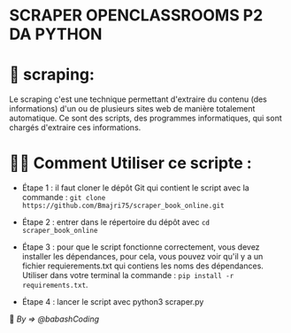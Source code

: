 # SCRAPER OPENCLASSROOMS P2 DA PYTHON 

# 📜 scraping:  
 Le scraping c'est une technique permettant d'extraire du contenu (des informations) d'un ou de plusieurs sites web de manière totalement automatique. Ce sont des scripts, des programmes informatiques, qui sont chargés d'extraire ces informations.

# 👨‍💻 Comment Utiliser ce scripte : 

  - Étape 1 : il faut cloner le dépôt Git qui contient le script avec la commande : `git clone https://github.com/Bmajri75/scraper_book_online.git `

- Étape 2 : entrer dans le répertoire du dépôt avec `cd scraper_book_online`

- Étape 3 : pour que le script fonctionne correctement, vous devez installer les dépendances, pour cela, vous pouvez voir qu'il y a un fichier requierements.txt qui contiens les noms des dépendances. Utiliser dans votre terminal la commande :  ` pip install -r requirements.txt `.

- Étape 4 : lancer le script avec python3 scraper.py




🤯 *By => @babashCoding*